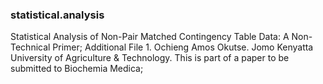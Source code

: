 ### statistical.analysis
Statistical Analysis of Non-Pair Matched Contingency Table Data: A Non-Technical Primer;
Additional File 1.
Ochieng Amos Okutse.
Jomo Kenyatta University of Agriculture & Technology.
This is part of a paper to be submitted to Biochemia Medica;

